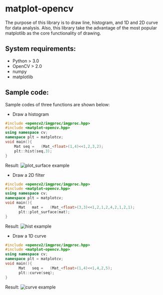 # matplot-opencv

The purpose of this library is to draw line, histogram, and 1D and 2D curve for data analysis. 
Also, this library take the advantage of the most popular matplotlib as the core functionality of drawing.  

System requirements:
--------------------
 * Python > 3.0
 * OpenCV > 2.0
 * numpy
 * matplotlib

Sample code:
------------
Sample codes of three functions are shown below:


 * Draw a histogram
~~~.cpp
#include <opencv2/imgproc/imgproc.hpp>
#include <matplot-opencv.hpp>
using namespace cv;
namespace plt = matplotcv;
void main(){
    Mat	seq	=	(Mat_<float>(1,4)<<1,2,3,2);
    plt::hist(seq,3);
}
~~~
Result: ![plot_surface example](./examples/plot_surface.png)


 * Draw a 2D filter
~~~.cpp
#include <opencv2/imgproc/imgproc.hpp>
#include <matplot-opencv.hpp>
using namespace cv;
namespace plt = matplotcv;
void main(){
 	  Mat	mat	=	(Mat_<float>(3,3)<<1,2,1,2,4,2,1,2,1);
 	  plt::plot_surface(mat);
}
~~~
Result: ![hist example](./examples/hist.png)


 * Draw a 1D curve
~~~.cpp
#include <opencv2/imgproc/imgproc.hpp>
#include <matplot-opencv.hpp>
using namespace cv;
namespace plt = matplotcv;
void main(){
	  Mat	seq	=	(Mat_<float>(1,4)<<1,4,2,5);
	  plt::curve(seq);
}
~~~
Result: ![curve example](./examples/curve.png)

